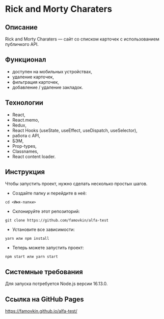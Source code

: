 # Rick and Morty Charaters

## Описание

Rick and Morty Charaters — сайт со списком карточек с использованием публичкого API.

## Функционал

- доступен на мобильных устройствах,
- удаление карточек,
- фильтрация карточек,
- добавление / удаление закладок.

## Технологии

- React,
- React.memo,
- Redux,
- React Hooks (useState, useEffect, useDispatch, useSelector),
- работа с API,
- БЭМ,
- Prop-types,
- Classnames,
- React content loader.

## Инструкция

Чтобы запустить проект, нужно сделать несколько простых шагов.

- Создайте папку и перейдите в неё:

```
cd <Имя-папки>
```

- Склонируйте этот репозиторий:

```
git clone https://github.com/famovkin/alfa-test
```

- Установите все зависимости:

```
yarn или npm install
```

- Теперь можете запустить проект:

```
npm start или yarn start
```

## Системные требования

Для запуска потребуется Node.js версии 16.13.0.

## Ссылка на GitHub Pages

https://famovkin.github.io/alfa-test/
